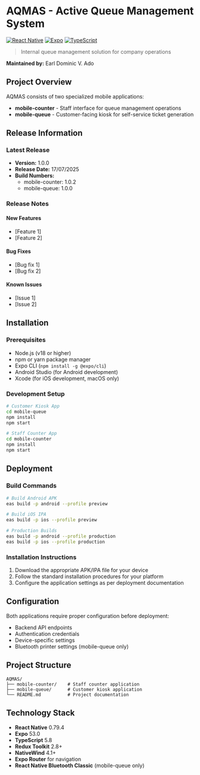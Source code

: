 # AQMAS - Active Queue Management System

[![React Native](https://img.shields.io/badge/React%20Native-0.79.4-61DAFB?style=flat-square&logo=react)](https://reactnative.dev/)
[![Expo](https://img.shields.io/badge/Expo-53.0-000020?style=flat-square&logo=expo)](https://expo.dev/)
[![TypeScript](https://img.shields.io/badge/TypeScript-5.8-3178C6?style=flat-square&logo=typescript)](https://www.typescriptlang.org/)

> Internal queue management solution for company operations

**Maintained by:** Earl Dominic V. Ado

## Project Overview

AQMAS consists of two specialized mobile applications:

- **mobile-counter** - Staff interface for queue management operations
- **mobile-queue** - Customer-facing kiosk for self-service ticket generation

## Release Information

### Latest Release

- **Version:** 1.0.0
- **Release Date:** 17/07/2025
- **Build Numbers:**
  - mobile-counter: 1.0.2
  - mobile-queue: 1.0.0

### Release Notes

#### New Features

- [Feature 1]
- [Feature 2]

#### Bug Fixes

- [Bug fix 1]
- [Bug fix 2]

#### Known Issues

- [Issue 1]
- [Issue 2]

## Installation

### Prerequisites

- Node.js (v18 or higher)
- npm or yarn package manager
- Expo CLI (`npm install -g @expo/cli`)
- Android Studio (for Android development)
- Xcode (for iOS development, macOS only)

### Development Setup

```bash
# Customer Kiosk App
cd mobile-queue
npm install
npm start

# Staff Counter App
cd mobile-counter
npm install
npm start
```

## Deployment

### Build Commands

```bash
# Build Android APK
eas build -p android --profile preview

# Build iOS IPA
eas build -p ios --profile preview

# Production Builds
eas build -p android --profile production
eas build -p ios --profile production
```

### Installation Instructions

1. Download the appropriate APK/IPA file for your device
2. Follow the standard installation procedures for your platform
3. Configure the application settings as per deployment documentation

## Configuration

Both applications require proper configuration before deployment:

- Backend API endpoints
- Authentication credentials
- Device-specific settings
- Bluetooth printer settings (mobile-queue only)

## Project Structure

```
AQMAS/
├── mobile-counter/    # Staff counter application
├── mobile-queue/      # Customer kiosk application
└── README.md          # Project documentation
```

## Technology Stack

- **React Native** 0.79.4
- **Expo** 53.0
- **TypeScript** 5.8
- **Redux Toolkit** 2.8+
- **NativeWind** 4.1+
- **Expo Router** for navigation
- **React Native Bluetooth Classic** (mobile-queue only)
